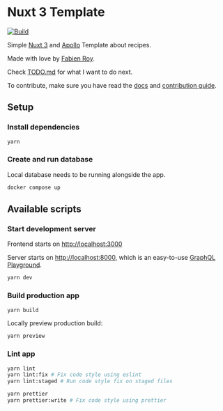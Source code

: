 # Nuxt 3 Template

[![Build](https://github.com/Rock-n-Prog/nuxt3-template/actions/workflows/build.yml/badge.svg)](https://github.com/Rock-n-Prog/nuxt3-template/actions/workflows/build.yml)

Simple [Nuxt 3](https://v3.nuxtjs.org/) and [Apollo](https://www.apollographql.com/) Template about recipes.

Made with love by [Fabien Roy](https://github.com/ExiledNarwal28).

Check [TODO.md](TODO.md) for what I want to do next.

To contribute, make sure you have read the [docs](https://exilednarwal28.github.io/nuxt3-template) and [contribution guide](CONTRIBUTING.md).

## Setup

### Install dependencies

```bash
yarn
```

### Create and run database

Local database needs to be running alongside the app.

```bash
docker compose up
```

## Available scripts

### Start development server

Frontend starts on [http://localhost:3000](http://localhost:3000)

Server starts on [http://localhost:8000](http://localhost:8000), which is an easy-to-use
[GraphQL Playground](https://github.com/graphql/graphql-playground).

```bash
yarn dev
```

### Build production app

```bash
yarn build
```

Locally preview production build:

```bash
yarn preview
```

### Lint app

```bash
yarn lint
yarn lint:fix # Fix code style using eslint
yarn lint:staged # Run code style fix on staged files

yarn prettier
yarn prettier:write # Fix code style using prettier
```
